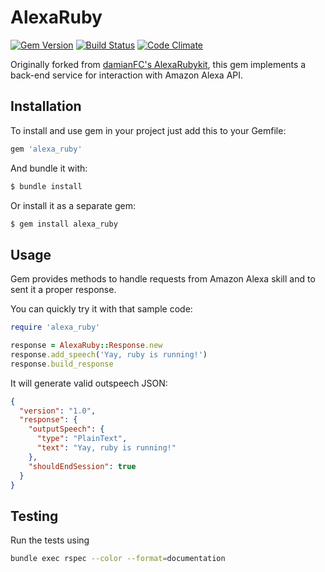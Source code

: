 # AlexaRuby

[![Gem Version](https://badge.fury.io/rb/alexa_ruby.svg)](https://badge.fury.io/rb/alexa_ruby)
[![Build Status](https://travis-ci.org/mulev/alexa-ruby.svg?branch=master)](https://travis-ci.org/mulev/alexa-ruby)
[![Code Climate](https://codeclimate.com/github/mulev/alexa-ruby/badges/gpa.svg)](https://codeclimate.com/github/mulev/alexa-ruby)

Originally forked from [damianFC's AlexaRubykit](https://github.com/damianFC/alexa-rubykit), this gem implements a back-end service for interaction with Amazon Alexa API.

## Installation

To install and use gem in your project just add this to your Gemfile:

```ruby
gem 'alexa_ruby'
```

And bundle it with:

```bash
$ bundle install
```

Or install it as a separate gem:

```bash
$ gem install alexa_ruby
```

## Usage

Gem provides methods to handle requests from Amazon Alexa skill and to sent it a proper response.

You can quickly try it with that sample code:

```ruby
require 'alexa_ruby'

response = AlexaRuby::Response.new
response.add_speech('Yay, ruby is running!')
response.build_response
```

It will generate valid outspeech JSON:

```JSON
{
  "version": "1.0",
  "response": {
    "outputSpeech": {
      "type": "PlainText",
      "text": "Yay, ruby is running!"
    },
    "shouldEndSession": true
  }
}
```

## Testing

Run the tests using

```bash
bundle exec rspec --color --format=documentation
```
